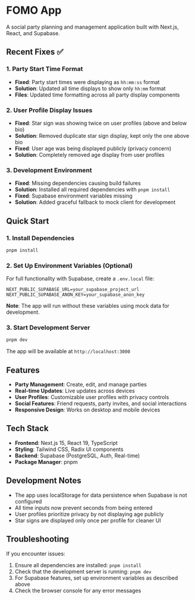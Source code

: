 # FOMO App

A social party planning and management application built with Next.js, React, and Supabase.

## Recent Fixes ✅

### 1. **Party Start Time Format**
- **Fixed**: Party start times were displaying as `hh:mm:ss` format
- **Solution**: Updated all time displays to show only `hh:mm` format
- **Files**: Updated time formatting across all party display components

### 2. **User Profile Display Issues**
- **Fixed**: Star sign was showing twice on user profiles (above and below bio)
- **Solution**: Removed duplicate star sign display, kept only the one above bio
- **Fixed**: User age was being displayed publicly (privacy concern)
- **Solution**: Completely removed age display from user profiles

### 3. **Development Environment**
- **Fixed**: Missing dependencies causing build failures
- **Solution**: Installed all required dependencies with `pnpm install`
- **Fixed**: Supabase environment variables missing
- **Solution**: Added graceful fallback to mock client for development

## Quick Start

### 1. Install Dependencies
```bash
pnpm install
```

### 2. Set Up Environment Variables (Optional)
For full functionality with Supabase, create a `.env.local` file:
```env
NEXT_PUBLIC_SUPABASE_URL=your_supabase_project_url
NEXT_PUBLIC_SUPABASE_ANON_KEY=your_supabase_anon_key
```

**Note**: The app will run without these variables using mock data for development.

### 3. Start Development Server
```bash
pnpm dev
```

The app will be available at `http://localhost:3000`

## Features

- **Party Management**: Create, edit, and manage parties
- **Real-time Updates**: Live updates across devices
- **User Profiles**: Customizable user profiles with privacy controls
- **Social Features**: Friend requests, party invites, and social interactions
- **Responsive Design**: Works on desktop and mobile devices

## Tech Stack

- **Frontend**: Next.js 15, React 19, TypeScript
- **Styling**: Tailwind CSS, Radix UI components
- **Backend**: Supabase (PostgreSQL, Auth, Real-time)
- **Package Manager**: pnpm

## Development Notes

- The app uses localStorage for data persistence when Supabase is not configured
- All time inputs now prevent seconds from being entered
- User profiles prioritize privacy by not displaying age publicly
- Star signs are displayed only once per profile for cleaner UI

## Troubleshooting

If you encounter issues:
1. Ensure all dependencies are installed: `pnpm install`
2. Check that the development server is running: `pnpm dev`
3. For Supabase features, set up environment variables as described above
4. Check the browser console for any error messages 